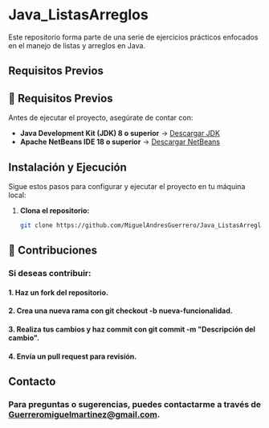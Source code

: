 # Java_ListasArreglos

Este repositorio forma parte de una serie de ejercicios prácticos enfocados en el manejo de listas y arreglos en Java.

## Requisitos Previos

## 🚀 Requisitos Previos  

Antes de ejecutar el proyecto, asegúrate de contar con:  

- **Java Development Kit (JDK) 8 o superior** → [Descargar JDK](https://www.oracle.com/java/technologies/javase-jdk11-downloads.html)  
- **Apache NetBeans IDE 18 o superior** → [Descargar NetBeans](https://netbeans.apache.org/)  

## Instalación y Ejecución

Sigue estos pasos para configurar y ejecutar el proyecto en tu máquina local:

1. **Clona el repositorio:**

   ```bash
   git clone https://github.com/MiguelAndresGuerrero/Java_ListasArreglos.git
   ```
   
## 🤝 Contribuciones
### Si deseas contribuir:

#### 1. Haz un fork del repositorio.
#### 2. Crea una nueva rama con git checkout -b nueva-funcionalidad.
#### 3. Realiza tus cambios y haz commit con git commit -m "Descripción del cambio".
#### 4. Envía un pull request para revisión.
   
## Contacto
### Para preguntas o sugerencias, puedes contactarme a través de Guerreromiguelmartinez@gmail.com.
